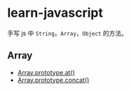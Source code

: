 # learn-javascript

手写 js 中 `String`，`Array`，`Object` 的方法。

## Array

- [Array.prototype.at()](./Array.prototype.at.js)
- [Array.prototype.concat()](./Array.prototype.concat.js)
